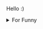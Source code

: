 

Hello :)  <details>

<summary>For Funny</summary>




<!--START_SECTION:waka-->
![Code Time](http://img.shields.io/badge/Code%20Time-26%20hrs%2055%20mins-blue)

![Profile Views](http://img.shields.io/badge/Profile%20Views-7-blue)

![Lines of code](https://img.shields.io/badge/From%20Hello%20World%20I%27ve%20Written-487%20Thousand%20lines%20of%20code-blue)

**🐱 My GitHub Data** 

> 🏆 345 Contributions in the Year 2022
 > 
> 📦 71.5 kB Used in GitHub's Storage 
 > 
> 💼 Opted to Hire
 > 
> 📜 45 Public Repositories 
 > 
> 🔑 0 Private Repositories  
 > 
**I'm a Night 🦉** 

```text
🌞 Morning    40 commits     ███░░░░░░░░░░░░░░░░░░░░░░   12.5% 
🌆 Daytime    115 commits    █████████░░░░░░░░░░░░░░░░   35.94% 
🌃 Evening    85 commits     ██████░░░░░░░░░░░░░░░░░░░   26.56% 
🌙 Night      80 commits     ██████░░░░░░░░░░░░░░░░░░░   25.0%

```
📅 **I'm Most Productive on Monday** 

```text
Monday       66 commits     █████░░░░░░░░░░░░░░░░░░░░   20.62% 
Tuesday      35 commits     ██░░░░░░░░░░░░░░░░░░░░░░░   10.94% 
Wednesday    46 commits     ███░░░░░░░░░░░░░░░░░░░░░░   14.37% 
Thursday     39 commits     ███░░░░░░░░░░░░░░░░░░░░░░   12.19% 
Friday       66 commits     █████░░░░░░░░░░░░░░░░░░░░   20.62% 
Saturday     32 commits     ██░░░░░░░░░░░░░░░░░░░░░░░   10.0% 
Sunday       36 commits     ██░░░░░░░░░░░░░░░░░░░░░░░   11.25%

```


📊 **This Week I Spent My Time On** 

```text
⌚︎ Time Zone: Europe/Istanbul

💬 Programming Languages: 
JavaScript               14 hrs 58 mins      █████████████████████░░░░   84.43% 
CSS                      1 hr 43 mins        ██░░░░░░░░░░░░░░░░░░░░░░░   9.68% 
TypeScript               35 mins             ░░░░░░░░░░░░░░░░░░░░░░░░░   3.34% 
Markdown                 9 mins              ░░░░░░░░░░░░░░░░░░░░░░░░░   0.85% 
EJS                      6 mins              ░░░░░░░░░░░░░░░░░░░░░░░░░   0.64%

🐱‍💻 Projects: 
halid.dev                13 hrs 9 mins       ██████████████████░░░░░░░   74.23% 
halidislam               1 hr 29 mins        ██░░░░░░░░░░░░░░░░░░░░░░░   8.43% 
tip-calculator           1 hr 18 mins        █░░░░░░░░░░░░░░░░░░░░░░░░   7.35% 
nextjs-blog              53 mins             █░░░░░░░░░░░░░░░░░░░░░░░░   5.0% 
todo-app                 48 mins             █░░░░░░░░░░░░░░░░░░░░░░░░   4.55%

```

**I Mostly Code in JavaScript** 

```text
JavaScript               17 repos            ███████████░░░░░░░░░░░░░░   45.95% 
HTML                     7 repos             ████░░░░░░░░░░░░░░░░░░░░░   18.92% 
CSS                      6 repos             ████░░░░░░░░░░░░░░░░░░░░░   16.22% 
Swift                    5 repos             ███░░░░░░░░░░░░░░░░░░░░░░   13.51% 
SCSS                     1 repo              ░░░░░░░░░░░░░░░░░░░░░░░░░   2.7%

```



 Last Updated on 05/07/2022 18:52:07 UTC
<!--END_SECTION:waka-->

</details>
